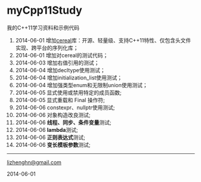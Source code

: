 myCpp11Study
============

我的C++11学习资料和示例代码

1. 2014-06-01 增加[cereal](http://uscilab.github.io/cereal/index.html)库：开源、轻量级、支持C++11特性、仅包含头文件实现、跨平台的序列化库；
2.  2014-06-01 增加对cereal的测试代码；
3.  2014-06-03 增加右值引用的测试；
4.  2014-06-04 增加decltype使用测试；
5.  2014-06-04 增加initialization_list使用测试；
6.  2014-06-04 增加强类型enum和无限制union使用测试；
7.  2014-06-05 显式使用或禁用特定的成员函数;
8.  2014-06-05 显式重载和 Final 操作符;
9.  2014-06-06 constexpr、nullptr使用测试;
10. 2014-06-06 对象构造改良测试;
11. 2014-06-06 **线程、同步、条件变量**测试;
12. 2014-06-06 **lambda**测试;
13. 2014-06-06 **正则表达式**测试;
14. 2014-06-06 **变长模板参数**测试;



****
lizhenghn@gmail.com

2014-06-01